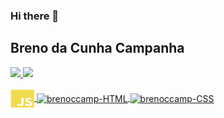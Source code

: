 ### Hi there 👋

<!--
**brenoccamp/brenoccamp** is a ✨ _special_ ✨ repository because its `README.md` (this file) appears on your GitHub profile.

Here are some ideas to get you started:

- 🔭 I’m currently working on ...
- 🌱 I’m currently learning ...
- 👯 I’m looking to collaborate on ...
- 🤔 I’m looking for help with ...
- 💬 Ask me about ...
- 📫 How to reach me: ...
- 😄 Pronouns: ...
- ⚡ Fun fact: ...
-->

## Breno da Cunha Campanha
<div>
<a href="https://github.com/brenoccamp">
<img height="180em" src="https://github-readme-stats.vercel.app/api?username=brenoccamp&show_icons=true&theme=tokyonight&include_all_commits=true&count_private=true"/>
<img height="180em" src="https://github-readme-stats.vercel.app/api/top-langs/?username=brenoccamp&layout=compact&langs_count=7&theme=tokyonight"/>
</div>
<div style="display: inline_block"><br>
<img align="center" alt="brenoccamp" height="29" width="38" src="https://raw.githubusercontent.com/devicons/devicon/master/icons/javascript/javascript-plain.svg">
<img align="center" alt="brenoccamp-HTML" height="35" width="45" 
src="https://cdn.jsdelivr.net/gh/devicons/devicon/icons/html5/html5-plain-wordmark.svg">
<img align="center" alt="brenoccamp-CSS" height="35" width="45" 
src="https://cdn.jsdelivr.net/gh/devicons/devicon/icons/css3/css3-plain-wordmark.svg">
<img align="center" alt="brenoccamp-CSS" height="35" width="45" 
src="https://cdn.jsdelivr.net/gh/d 

